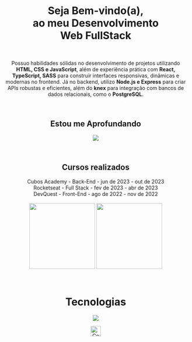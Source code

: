 <h1 align="center"> Seja Bem-vindo(a), <br>ao meu Desenvolvimento <br>Web FullStack</h2>
<br>

<p align="center">Possuo habilidades sólidas no desenvolvimento de projetos utilizando <strong>HTML, CSS e JavaScript</strong>, além de experiência prática com <strong>React, TypeScript, SASS</strong> para construir interfaces responsivas, dinâmicas e modernas no frontend. Já no backend, utilizo <strong>Node.js e Express</strong> para criar APIs robustas e eficientes, além do <strong>knex</strong> para integração com bancos de dados relacionais, como o <strong>PostgreSQL</strong>.

<div  align="center"> 
  <div style="display: inline_block"><br>
    <h2 align="center">Estou me Aprofundando</h2>
    <p align="center">
      <a href="https://skillicons.dev">
        <img src="https://skillicons.dev/icons?i=nextjs" />
      </a>
    </p>
  </div>
</div>

<div  align="center"> 
  <div style="display: inline_block"><br>
    <h2 align="center">Cursos realizados</h2>
    <div align="center">
      <span>Cubos Academy - Back-End - jun de 2023 - out de 2023</span><br>
      <span>Rocketseat - Full Stack - fev de 2023 - abr de 2023</span><br>
      <span>DevQuest - Front-End -  ago de 2022 - nov de 2022</span>
    </div>
  </div>
</div>
<br>

<div align="center">
  <img align="center" height="180em" src="https://github-readme-stats.vercel.app/api?username=VictorParizio&theme=holi&show_icons=true&include_all_commits=true&count_private=true"/>
  <img align="center" height="180em" src="https://github-readme-stats.vercel.app/api/top-langs/?username=VictorParizio&layout=compact&langs_count=16&theme=holi"/>
</div>
<br>

<div  align="center"> 
  <div style="display: inline_block"><br>
    <h1 align="center">Tecnologias</h1>
    <p align="center">
      <a href="https://skillicons.dev">
        <img src="https://skillicons.dev/icons?i=postgres,express,nodejs,sass,typescript,react,javascript,css,html,vscode,git,figma&perline=3" />
      </a>
    </p>
  </div>
</div>

<div align="center">
  <img src="https://visitor-badge.feriirawann.repl.co/?username=VictorParizio&repo=VictorParizio&style=for-the-badge&label=Visitantes&logo=OpenTelemetry&color=61DAFB&contentType=svg" alt="Contador de Visitas do Perfil no Github do Victor Parizio" height="28px" />
</div>
